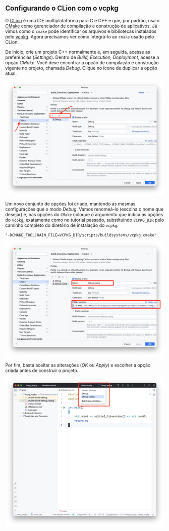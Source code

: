 ## Configurando o CLion com o vcpkg

O [CLion](https://www.jetbrains.com/pt-br/clion/) é uma IDE multiplataforma para
C e C++ e que, por padrão, usa o [CMake](https://cmake.org/) como gerenciador de
compilação e construção de aplicativos. Já vimos como o `cmake` pode identificar
os arquivos e bibliotecas instalados pelo [vcpkg](https://vcpkg.io/). Agora
precisamos ver como integrá-lo ao `cmake` usado pelo CLion.

De início, crie um projeto C++ normalmente e, em seguida, acesse as preferências
(_Settings_). Dentro de _Build, Execution, Deployment_, acesse a opção _CMake_.
Você deve encontrar a opção de compilação e construção vigente no projeto,
chamada _Debug_. Clique no ícone de duplicar a opção atual.

![Configuração da construção](img/setting_options.png)

Um novo conjunto de opções foi criado, mantendo as mesmas configurações que o
modo _Debug_. Vamos renomeá-lo (escolha o nome que desejar) e, nas opções do
`CMake` coloque o argumento que indica as opções do `vcpkg`, exatamente como
no tutorial passado, substituindo `VCPKG_DIR` pelo caminho completo do
diretório de instalação do `vcpkg`.

    "-DCMAKE_TOOLCHAIN_FILE=VCPKG_DIR/scripts/buildsystems/vcpkg.cmake"

![Configuração do CMake](img/cmake_options.png)

Por fim, basta aceitar as alterações (_OK_ ou _Apply_) e escolher a opção
criada antes de construir o projeto.

![Escolhendo a construção](img/build_profile.png)
